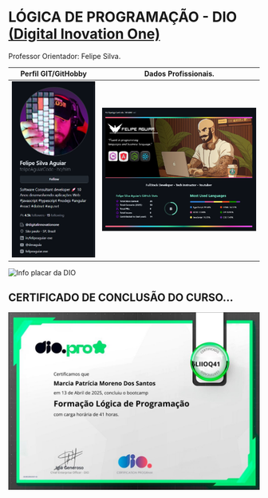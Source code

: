 # LÓGICA DE PROGRAMAÇÃO - DIO [(Digital Inovation One)](https://dio.me/)

Professor Orientador: Felipe Silva.


| Perfil GIT/GitHobby | Dados Profissionais. |
|---------------------------------------------|----------------------------------------| 
|<a href="https://github.com/felipeAguiarCode/felipeAguiarCode"> <img src="./assets/foto.png" alt="Foto do pefil Felipe Aguiar"></a> | <a href="https://github.com/felipeAguiarCode/felipeAguiarCode"><Img src="./assets/info_perfil.png" alt="Dados porfissionais do professor"></a> |

<img src="https://github.com/MarciaMoreno/CSS_DIO/raw/main/Captura%20de%20tela%202025-01-12%20081955.png?raw=true" alt="Info placar da DIO">

## CERTIFICADO DE CONCLUSÃO DO CURSO...
<img src="https://github.com/MarciaMoreno/LogicaDePrograma-o_DIO/blob/main/assets/certificado.jpeg?raw=true" alt="Certificado de conclusão do curso de Logica de Programação">
